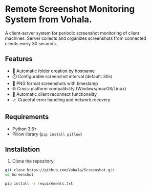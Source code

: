 # Remote Screenshot Monitoring System from Vohala.

A client-server system for periodic screenshot monitoring of client machines. Server collects and organizes screenshots from connected clients every 30 seconds.

## Features

- 📁 Automatic folder creation by hostname
- ⏱️ Configurable screenshot interval (default: 30s)
- 📸 PNG format screenshots with timestamp
- 🌐 Cross-platform compatibility (Windows/macOS/Linux)
- 🔌 Automatic client reconnect functionality
- 📈 Graceful error handling and network recovery

## Requirements

- Python 3.6+
- Pillow library (`pip install pillow`)

## Installation

1. Clone the repository:
```bash
git clone https://github.com/Vohala/Screenshot.git
cd Screenshot

pip install -r requirements.txt
